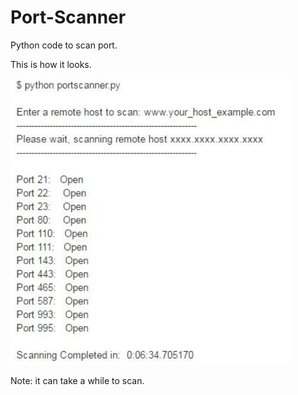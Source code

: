 <h1>Port-Scanner</h1>
<p>Python code to scan port.</p>
<p>This is how it looks.</p>
<img src="Screenshot1.png">
<p>Note: it can take a while to scan.</p>
